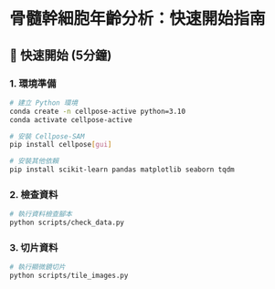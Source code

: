 # 骨髓幹細胞年齡分析：快速開始指南

## 🚀 快速開始 (5分鐘)

### 1. 環境準備

```bash
# 建立 Python 環境
conda create -n cellpose-active python=3.10
conda activate cellpose-active

# 安裝 Cellpose-SAM
pip install cellpose[gui]

# 安裝其他依賴
pip install scikit-learn pandas matplotlib seaborn tqdm
```

### 2. 檢查資料

```bash
# 執行資料檢查腳本
python scripts/check_data.py
```

### 3. 切片資料

```bash
# 執行顯微鏡切片
python scripts/tile_images.py
```
